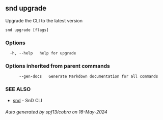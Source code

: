 ## snd upgrade

Upgrade the CLI to the latest version

```
snd upgrade [flags]
```

### Options

```
  -h, --help   help for upgrade
```

### Options inherited from parent commands

```
      --gen-docs   Generate Markdown documentation for all commands
```

### SEE ALSO

* [snd](snd.md)	 - SnD CLI

###### Auto generated by spf13/cobra on 16-May-2024
